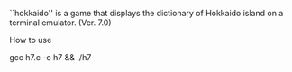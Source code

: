 ``hokkaido'' is a game that displays the dictionary of Hokkaido island on a terminal emulator. (Ver. 7.0)

How to use

gcc h7.c -o h7 && ./h7
